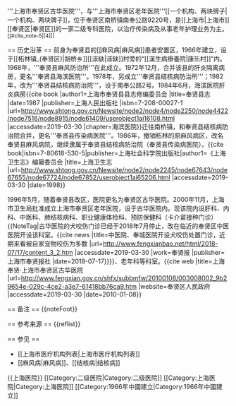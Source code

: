 '''上海市奉贤区古华医院'''，与'''上海市奉贤区老年医院'''[[一个机构、两块牌子|一个机构、两块牌子]]，位于奉贤区南桥镇南奉公路9220号，是[[上海市|上海市]][[奉贤区|奉贤区]]的一家二级专科医院，以治疗传染病及从事老年护理业务为主。<sup>[[#cite_note-5|[4]]]</sup>

== 历史沿革 ==
前身为奉贤县的[[麻风病|麻风病]]患者安置区，1966年建立，设于[[柘林镇_(奉贤区)|胡桥乡]][[漴缺|漴缺]]村旁的“[[漢生病療養院|康乐村]]”内。1968年，'''奉贤县麻风防治所'''在此成立。1972年12月，合并该县的肝炎隔离病房，更名'''奉贤县海滨医院'''。1978年，另成立'''奉贤县结核病防治所'''；1982年，改为'''奉贤县结核病防治院'''，设于南奉公路2号。1984年6月，海滨医院肝炎病房<ref>{{cite book |author1=上海市奉贤县县志修编委员会 |title=奉贤县志 |date=1987 |publisher=上海人民出版社 |isbn=7-208-00027-1 |url=http://www.shtong.gov.cn/Newsite/node2/node4/node2250/node4422/node7516/node8915/node61409/userobject1ai16108.html |accessdate=2019-03-30 |chapter=海滨医院}}</ref>迁往南桥镇，和奉贤县结核病防治院合并，更名'''奉贤县传染病医院'''。1986年，撤销柘林的原麻风病区，改名奉贤县麻风病院，继续隶属于奉贤县结核病防治院（奉贤县传染病医院）。<ref>{{cite book|isbn=7-80618-530-5|publisher=上海社会科学院出版社|author1=《上海卫生志》编纂委员会 |title=上海卫生志 |url=http://www.shtong.gov.cn/Newsite/node2/node2245/node67643/node67655/node67724/node67852/userobject1ai65206.html |accessdate=2019-03-30 |date=1998}}</ref>

1996年5月，随着奉贤县改区，医院更名为奉贤区古华医院。2000年11月，上海市卫生局批准成立上海市奉贤区老年医院，设于古华医院内。现该院内设肝科、内科、中医科、肺结核病科、职业健康体检科、预防保健科（卡介苗接种门诊）{{NoteTag|古华医院的犬咬伤门诊已经于2018年7月停止，改在临近的奉贤区中医医院开设该科室。<ref name="home">{{cite news |title=中医院、奉城医院开设犬咬伤处置门诊，近期来看被自家宠物咬伤为多数 |url=http://www.fengxianbao.net/html/2018-07/17/content_3_2.htm |accessdate=2019-03-30 |work=奉贤报 |publisher=上海市奉贤报社 |date=2018-07-17}}</ref>}}、老年科等科室。<ref>{{cite web |title=上海奉贤·上海市奉贤区古华医院 |url=http://www.fengxian.gov.cn/shfx/subbmfw/20100108/003008002_9b29654e-029c-4ce2-a3e7-61418bb76ca9.htm |website=奉贤区人民政府 |accessdate=2019-03-30 |date=2010-01-08}}</ref>

== 备注 ==
{{noteFoot}}

== 参考来源 ==
{{reflist}}

== 参见 ==
* [[上海市医疗机构列表|上海市医疗机构列表]]
* [[麻风病|麻风病]]、[[结核病|结核病]]

{{上海医院}}
[[Category:二级医院|Category:二级医院]]
[[Category:上海医院|Category:上海医院]]
[[Category:1966年中國建立|Category:1966年中國建立]]